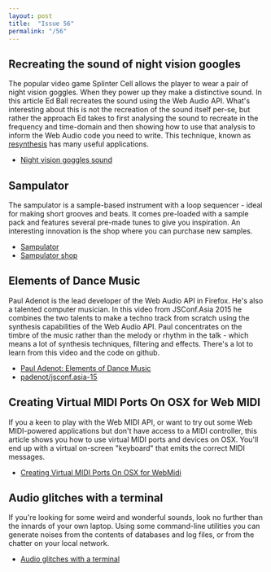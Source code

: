 ```yaml
---
layout: post
title:  "Issue 56"
permalink: "/56"
---
```


## Recreating the sound of night vision googles ##

The popular video game Splinter Cell allows the player to wear a pair
of night vision goggles. When they power up they make a distinctive
sound. In this article Ed Ball recreates the sound using the Web Audio
API. What's interesting about this is not the recreation of the sound
itself per-se, but rather the approach Ed takes to first analysing the
sound to recreate in the frequency and time-domain and then showing
how to use that analysis to inform the Web Audio code you need to
write. This technique, known as
[resynthesis](https://en.wikipedia.org/wiki/Additive_synthesis#Additive_analysis.2Fresynthesis)
has many useful applications.

- [Night vision goggles sound](http://outputchannel.com/post/night-vision-sound-in-web-audio/)

## Sampulator ##

The sampulator is a sample-based instrument with a loop sequencer -
ideal for making short grooves and beats. It comes pre-loaded with a
sample pack and features several pre-made tunes to give you
inspiration. An interesting innovation is the shop where you can
purchase new samples.

- [Sampulator](http://sampulator.com/)
- [Sampulator shop](http://sampulator.com/shop)

## Elements of Dance Music ##

Paul Adenot is the lead developer of the Web Audio API in
Firefox. He's also a talented computer musician. In this video from
JSConf.Asia 2015 he combines the two talents to make a techno track
from scratch using the synthesis capabilities of the Web Audio
API. Paul concentrates on the timbre of the music rather than the
melody or rhythm in the talk - which means a lot of synthesis
techniques, filtering and effects.  There's a lot to learn from this
video and the code on github.

- [Paul Adenot: Elements of Dance Music](https://www.youtube.com/watch?v=Ww0jTafmd_w)
- [padenot/jsconf.asia-15](https://github.com/padenot/jsconf.asia-15/)

## Creating Virtual MIDI Ports On OSX for Web MIDI ##

If you a keen to play with the Web MIDI API, or want to try out some
Web MIDI-powered applications but don't have access to a MIDI
controller, this article shows you how to use virtual MIDI ports and
devices on OSX. You'll end up with a virtual on-screen "keyboard" that
emits the correct MIDI messages.

- [Creating Virtual MIDI Ports On OSX for WebMidi](http://skratchdot.com/2016/01/creating-virtual-midi-ports-on-osx/)

## Audio glitches with a terminal ##

If you're looking for some weird and wonderful sounds, look no further
than the innards of your own laptop. Using some command-line utilities
you can generate noises from the contents of databases and log files,
or from the chatter on your local network.

- [Audio glitches with a terminal](http://funktion.fm/#post/audio-glitches-with-a-linux-terminal)
